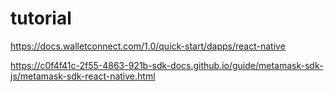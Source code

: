 # tutorial

https://docs.walletconnect.com/1.0/quick-start/dapps/react-native

https://c0f4f41c-2f55-4863-921b-sdk-docs.github.io/guide/metamask-sdk-js/metamask-sdk-react-native.html
